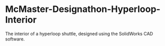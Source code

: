 # McMaster-Designathon-Hyperloop-Interior
The interior of a hyperloop shuttle, designed using the SolidWorks CAD software.
